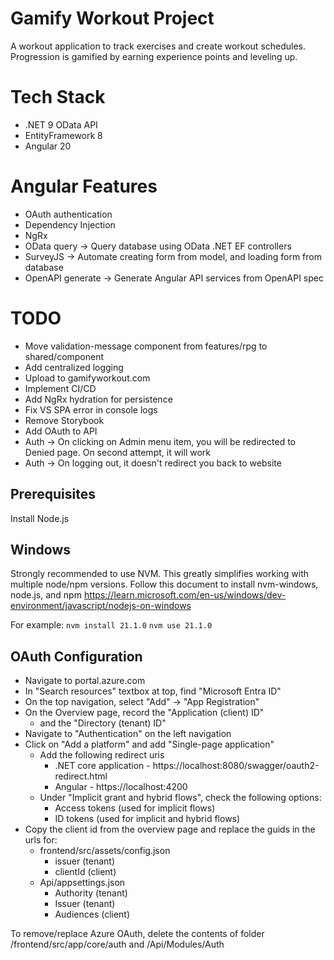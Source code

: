 # Gamify Workout Project
A workout application to track exercises and create workout schedules. Progression is gamified by earning experience points and leveling up.

# Tech Stack
- .NET 9 OData API 
- EntityFramework 8
- Angular 20

# Angular Features
- OAuth authentication
- Dependency Injection
- NgRx
- OData query -> Query database using OData .NET EF controllers
- SurveyJS -> Automate creating form from model, and loading form from database
- OpenAPI generate -> Generate Angular API services from OpenAPI spec

# TODO
- Move validation-message component from features/rpg to shared/component
- Add centralized logging
- Upload to gamifyworkout.com
- Implement CI/CD
- Add NgRx hydration for persistence
- Fix VS SPA error in console logs
- Remove Storybook
- Add OAuth to API
- Auth -> On clicking on Admin menu item, you will be redirected to Denied page. On second attempt, it will work
- Auth -> On logging out, it doesn't redirect you back to website

## Prerequisites
Install Node.js

## Windows
Strongly recommended to use NVM. This greatly simplifies working with multiple node/npm versions.
Follow this document to install nvm-windows, node.js, and npm
https://learn.microsoft.com/en-us/windows/dev-environment/javascript/nodejs-on-windows

For example:
`nvm install 21.1.0`
`nvm use 21.1.0`

## OAuth Configuration
- Navigate to portal.azure.com
- In "Search resources" textbox at top, find "Microsoft Entra ID"
- On the top navigation, select "Add" -> "App Registration"
- On the Overview page, record the "Application (client) ID"
  - and the "Directory (tenant) ID"
- Navigate to "Authentication" on the left navigation
- Click on "Add a platform" and add "Single-page application"
  - Add the following redirect uris
    - .NET core application - https://localhost:8080/swagger/oauth2-redirect.html
    - Angular - https://localhost:4200
  - Under "Implicit grant and hybrid flows", check the following options:
    - Access tokens (used for implicit flows)
    - ID tokens (used for implicit and hybrid flows)
- Copy the client id from the overview page and replace the guids in the urls for:
  - frontend/src/assets/config.json
    - issuer (tenant)
    - clientId (client)
  - Api/appsettings.json
    - Authority (tenant)
    - Issuer (tenant)
    - Audiences (client)

To remove/replace Azure OAuth, delete the contents of folder /frontend/src/app/core/auth and /Api/Modules/Auth
